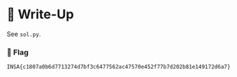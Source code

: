 # 🔑 Write-Up

See `sol.py`.

### 🚩 Flag

```plain
INSA{c1807a0b6d7713274d7bf3c6477562ac47570e452f77b7d202b81e149172d6a7}
```
